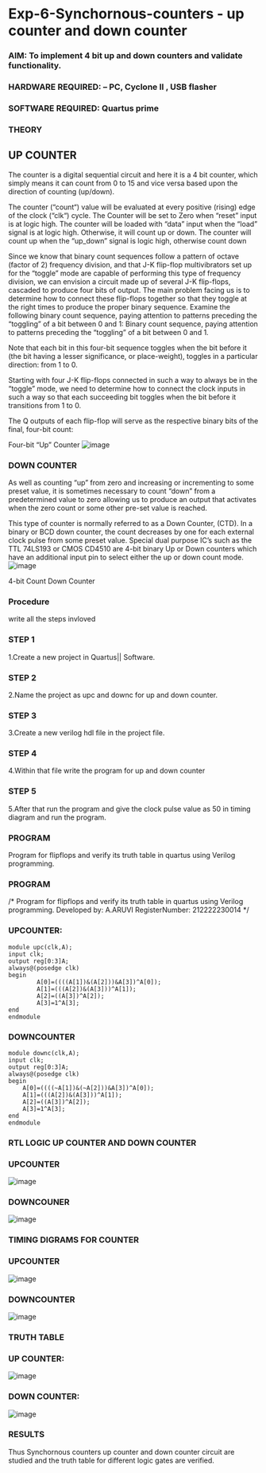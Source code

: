 # Exp-6-Synchornous-counters - up counter and down counter 
### AIM: To implement 4 bit up and down counters and validate  functionality.
### HARDWARE REQUIRED:  – PC, Cyclone II , USB flasher
### SOFTWARE REQUIRED:   Quartus prime
### THEORY 

## UP COUNTER 
The counter is a digital sequential circuit and here it is a 4 bit counter, which simply means it can count from 0 to 15 and vice versa based upon the direction of counting (up/down). 

The counter (“count“) value will be evaluated at every positive (rising) edge of the clock (“clk“) cycle.
The Counter will be set to Zero when “reset” input is at logic high.
The counter will be loaded with “data” input when the “load” signal is at logic high. Otherwise, it will count up or down.
The counter will count up when the “up_down” signal is logic high, otherwise count down

Since we know that binary count sequences follow a pattern of octave (factor of 2) frequency division, and that J-K flip-flop multivibrators set up for the “toggle” mode are capable of performing this type of frequency division, we can envision a circuit made up of several J-K flip-flops, cascaded to produce four bits of output.
The main problem facing us is to determine how to connect these flip-flops together so that they toggle at the right times to produce the proper binary sequence.
Examine the following binary count sequence, paying attention to patterns preceding the “toggling” of a bit between 0 and 1:
Binary count sequence, paying attention to patterns preceding the “toggling” of a bit between 0 and 1.

Note that each bit in this four-bit sequence toggles when the bit before it (the bit having a lesser significance, or place-weight), toggles in a particular direction: from 1 to 0.

Starting with four J-K flip-flops connected in such a way to always be in the “toggle” mode, we need to determine how to connect the clock inputs in such a way so that each succeeding bit toggles when the bit before it transitions from 1 to 0.

The Q outputs of each flip-flop will serve as the respective binary bits of the final, four-bit count:

Four-bit “Up” Counter
![image](https://user-images.githubusercontent.com/36288975/169644758-b2f4339d-9532-40c5-af40-8f4f8c942e2c.png)

### DOWN COUNTER 

As well as counting “up” from zero and increasing or incrementing to some preset value, it is sometimes necessary to count “down” from a predetermined value to zero allowing us to produce an output that activates when the zero count or some other pre-set value is reached.

This type of counter is normally referred to as a Down Counter, (CTD). In a binary or BCD down counter, the count decreases by one for each external clock pulse from some preset value. Special dual purpose IC’s such as the TTL 74LS193 or CMOS CD4510 are 4-bit binary Up or Down counters which have an additional input pin to select either the up or down count mode.
![image](https://user-images.githubusercontent.com/36288975/169644844-1a14e123-7228-4ed8-81a9-eb937dff4ac8.png)


4-bit Count Down Counter

### Procedure
write all the steps invloved

### STEP 1

1.Create a new project in Quartus|| Software.

### STEP 2

2.Name the project as upc and downc for up and down counter.

### STEP 3

3.Create a new verilog hdl file in the project file.

### STEP 4

4.Within that file write the program for up and down counter

### STEP 5

5.After that run the program and give the clock pulse value as 50 in timing diagram and run the program.

### PROGRAM

Program for flipflops and verify its truth table in quartus using Verilog programming.


### PROGRAM 
/*
Program for flipflops  and verify its truth table in quartus using Verilog programming.
Developed by: A.ARUVI
RegisterNumber: 212222230014 
*/

### UPCOUNTER:
```
module upc(clk,A);
input clk;
output reg[0:3]A;
always@(posedge clk)
begin
		A[0]=((((A[1])&(A[2]))&A[3])^A[0]);
		A[1]=(((A[2])&(A[3]))^A[1]);
		A[2]=((A[3])^A[2]);
		A[3]=1^A[3];
end
endmodule
```
### DOWNCOUNTER
```
module downc(clk,A);
input clk;
output reg[0:3]A;
always@(posedge clk)
begin
	A[0]=((((~A[1])&(~A[2]))&A[3])^A[0]);
	A[1]=(((A[2])&(A[3]))^A[1]);
	A[2]=((A[3])^A[2]);
	A[3]=1^A[3];
end
endmodule
```
### RTL LOGIC UP COUNTER AND DOWN COUNTER  

### UPCOUNTER

![image](https://github.com/Anandanaruvi/Exp-7-Synchornous-counters-/assets/120443233/fc8075b8-4649-4c45-b52f-5bea4a47e3a4)

### DOWNCOUNER

![image](https://github.com/Anandanaruvi/Exp-7-Synchornous-counters-/assets/120443233/e9419073-e104-4c1f-becb-8f1d29068bfc)

### TIMING DIGRAMS FOR COUNTER

### UPCOUNTER 

![image](https://github.com/Anandanaruvi/Exp-7-Synchornous-counters-/assets/120443233/6280cfb8-2499-4e5d-9967-4f7b81b47598)

### DOWNCOUNTER

![image](https://github.com/Anandanaruvi/Exp-7-Synchornous-counters-/assets/120443233/704947c9-5f98-482b-b470-995d29925d82)

### TRUTH TABLE

### UP COUNTER: 

![image](https://github.com/Anandanaruvi/Exp-7-Synchornous-counters-/assets/120443233/bc2ba4a0-c92a-4427-a99d-10b36618900a)

### DOWN COUNTER: 

![image](https://github.com/Anandanaruvi/Exp-7-Synchornous-counters-/assets/120443233/36d1a1b5-332b-486b-adcc-b76693775bcc)

### RESULTS 

Thus Synchornous counters up counter and down counter circuit are studied and the truth table for different logic gates are verified.
